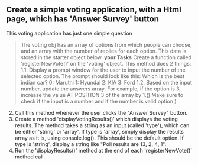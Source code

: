 Create a simple voting application, with a Html page, which has 'Answer Survey' button
----------------------------------------
This voting application has just one simple question
>The voting obj has an array of options from which people can choose, and an array with the number of replies for each option. This data is stored in the starter object below.
**your Tasks**
>Create a function called 'registerNewVote()' on the 'voting' object. 
This method does 2 things:
  1.1. Display a prompt window for the user to input the number of the selected option. The prompt should look like this:
        Which is the best indian car?
        0: Maruthi
        1: Hyundai
        2: KIA
        3: Ford
  1.2. Based on the input number, update the answers array. For example, if the option is 3, increase the value AT POSITION 3 of the array by 1.() Make sure to check if the input is a number and if the number is valid option )
2. Call this method whenever the user clicks the "Answer Survey" button.
3. Create a method 'displayVotingResults()' which displays the voting results. The method takes a string as an input (called 'type'), which can be either 'string' or 'array'. If type is 'array', simply display the results array as it is, using console.log(). This should be the default option. If type is 'string', display a string like "Poll results are 13, 2, 4, 1". 
4. Run the 'displayResults()' method at the end of each 'registerNewVote()' method call.
